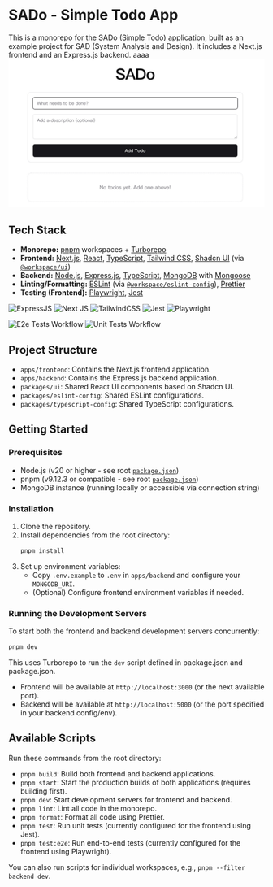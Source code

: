 # SADo - Simple Todo App

This is a monorepo for the SADo (Simple Todo) application, built as an example project for SAD (System Analysis and Design). It includes a Next.js frontend and an Express.js backend.
aaaa
![Project Cover](./cover.jpeg)

## Tech Stack

*   **Monorepo:** [pnpm](https://pnpm.io/) workspaces + [Turborepo](https://turbo.build/repo)
*   **Frontend:** [Next.js](https://nextjs.org/), [React](https://react.dev/), [TypeScript](https://www.typescriptlang.org/), [Tailwind CSS](https://tailwindcss.com/), [Shadcn UI](https://ui.shadcn.com/) (via [`@workspace/ui`](packages/ui/package.json))
*   **Backend:** [Node.js](https://nodejs.org/), [Express.js](https://expressjs.com/), [TypeScript](https://www.typescriptlang.org/), [MongoDB](https://www.mongodb.com/) with [Mongoose](https://mongoosejs.com/)
*   **Linting/Formatting:** [ESLint](https://eslint.org/) (via [`@workspace/eslint-config`](packages/eslint-config/package.json)), [Prettier](https://prettier.io/)
*   **Testing (Frontend):** [Playwright](https://playwright.dev/), [Jest](https://jestjs.io/)

![ExpressJS](https://img.shields.io/badge/Express%20js-000000?style=for-the-badge&logo=express&logoColor=white) ![Next JS](https://img.shields.io/badge/Next-black?style=for-the-badge&logo=next.js&logoColor=white) ![TailwindCSS](https://img.shields.io/badge/tailwindcss-%2338B2AC.svg?style=for-the-badge&logo=tailwind-css&logoColor=white) ![Jest](https://img.shields.io/badge/Jest-C21325?style=for-the-badge&logo=jest&logoColor=white) ![Playwright](https://img.shields.io/badge/Playwright-45ba4b?style=for-the-badge&logo=Playwright&logoColor=white)

![E2e Tests Workflow](https://github.com/113-2-SAD/SADo/actions/workflows/playwright.yml/badge.svg) ![Unit Tests Workflow](https://github.com/113-2-SAD/SADo/actions/workflows/jest.yml/badge.svg)


## Project Structure

*   `apps/frontend`: Contains the Next.js frontend application.
*   `apps/backend`: Contains the Express.js backend application.
*   `packages/ui`: Shared React UI components based on Shadcn UI.
*   `packages/eslint-config`: Shared ESLint configurations.
*   `packages/typescript-config`: Shared TypeScript configurations.

## Getting Started

### Prerequisites

*   Node.js (v20 or higher - see root [`package.json`](package.json))
*   pnpm (v9.12.3 or compatible - see root [`package.json`](package.json))
*   MongoDB instance (running locally or accessible via connection string)

### Installation

1.  Clone the repository.
2.  Install dependencies from the root directory:
    ```bash
    pnpm install
    ```
3.  Set up environment variables:
    *   Copy `.env.example` to `.env` in `apps/backend` and configure your `MONGODB_URI`.
    *   (Optional) Configure frontend environment variables if needed.

### Running the Development Servers

To start both the frontend and backend development servers concurrently:

```bash
pnpm dev
```

This uses Turborepo to run the `dev` script defined in package.json and package.json.

*   Frontend will be available at `http://localhost:3000` (or the next available port).
*   Backend will be available at `http://localhost:5000` (or the port specified in your backend config/env).

## Available Scripts

Run these commands from the root directory:

*   `pnpm build`: Build both frontend and backend applications.
*   `pnpm start`: Start the production builds of both applications (requires building first).
*   `pnpm dev`: Start development servers for frontend and backend.
*   `pnpm lint`: Lint all code in the monorepo.
*   `pnpm format`: Format all code using Prettier.
*   `pnpm test`: Run unit tests (currently configured for the frontend using Jest).
*   `pnpm test:e2e`: Run end-to-end tests (currently configured for the frontend using Playwright).

You can also run scripts for individual workspaces, e.g., `pnpm --filter backend dev`.
